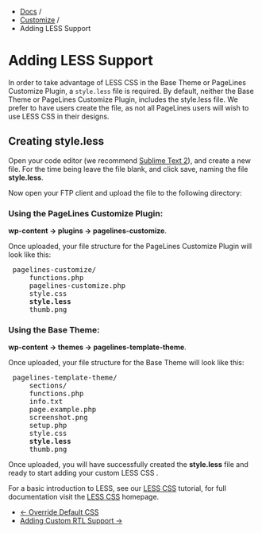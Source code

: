 <div class="row-fluid">
  <div class="span12">
    <ul class="breadcrumb">
        <li><a href="http://docs.pagelines.com/">Docs</a> <span class="divider">/</span></li>
        <li><a href="http://docs.pagelines.com/customize">Customize</a> <span class="divider">/</span></li>
        <li class="active">Adding LESS Support</li>
    </ul>
  </div>
</div>

# Adding LESS Support #

In order to take advantage of LESS CSS in the Base Theme or PageLines Customize Plugin, a `style.less` file is required. By default, neither the Base Theme or PageLines Customize Plugin, includes the style.less file. We prefer to have users create the file, as not all PageLines users will wish to use LESS CSS in their designs.

## Creating  style.less ##

Open your code editor (we recommend [Sublime Text 2](http://www.sublimetext.com/2)), and create a new file. For the time being leave the file blank, and click save, naming the file **style.less**.

Now open your FTP client and upload the file to the following directory:

### Using the PageLines Customize Plugin:

**wp-content &rarr; plugins &rarr; pagelines-customize**.

Once uploaded, your file structure for the PageLines Customize Plugin will look like this:

<pre>
<i class="icon-folder-open"></i> pagelines-customize/
	<i class="icon-file"></i> functions.php
	<i class="icon-file"></i> pagelines-customize.php
	<i class="icon-file"></i> style.css
	<i class="icon-file"></i> <strong>style.less</strong>
	<i class="icon-file"></i> thumb.png
</pre>

### Using the Base Theme:

**wp-content &rarr; themes &rarr; pagelines-template-theme**.

Once uploaded, your file structure for the Base Theme will look like this:

<pre>
<i class="icon-folder-open"></i> pagelines-template-theme/
	<i class="icon-folder-open"></i> sections/
	<i class="icon-file"></i> functions.php
	<i class="icon-file"></i> info.txt
	<i class="icon-file"></i> page.example.php
	<i class="icon-file"></i> screenshot.png
	<i class="icon-file"></i> setup.php
	<i class="icon-file"></i> style.css
	<i class="icon-file"></i> <strong>style.less</strong>
	<i class="icon-file"></i> thumb.png
</pre>

Once uploaded, you will have successfully created the **style.less** file and ready to start adding your custom LESS CSS .

For a basic introduction to LESS, see our [LESS CSS](http://docs.pagelines.com/advanced/less-css) tutorial, for full documentation visit the [LESS CSS](http://lesscss.org/) homepage.

<div class="row-fluid">
	<div class="span12">
		<ul class="pager">
			<li class="pull-left"><a href="http://docs.pagelines.com/customize/override-default-css">&larr; Override Default CSS</a></li>
  			<li class="pull-right"><a href="http://docs.pagelines.com/customize/adding-custom-rtl-support">Adding Custom RTL Support &rarr;</i></a></li>
		</ul>
	</div>
</div>